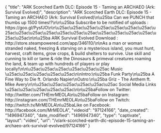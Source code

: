 {
    "title": "ARK Scorched Earth DLC: Episode 15 - Taming an ARCHAEO (Ark: Survival Evolved)",
    "description": "ARK Scorched Earth DLC: Episode 15 - Taming an ARCHAEO (Ark: Survival Evolved)\n\u25ba Can we PUNCH that thumbs up 1500 times!?\n\n\u25ba Subscribe to be notified of uploads : https:\/\/goo.gl\/PysfJO\n\n\u25ac\u25ac\u25ac\u25ac\u25ac\u25ac\u25ac\u25ac\u25ac\u25ac\u25ac\u25ac\u25ac\u25ac\u25ac\u25ac\u25ac\u25ac\u25ac\u25ac\n\n\u25ba ARK Survival Evolved Download : http:\/\/store.steampowered.com\/app\/346110\/\n\nAs a man or woman stranded naked, freezing & starving on a mysterious island, you must hunt, harvest, craft items, grow crops, & build shelters to survive. Use skill and cunning to kill or tame & ride the Dinosaurs & primeval creatures roaming the land, & team up with hundreds of players or play locally!\n\n\u25ac\u25ac\u25ac\u25ac\u25ac\u25ac            Music             \u25ac\u25ac\u25ac\u25ac\u25ac\n\nIntro:\n\u25ba Funk Party\n\u25ba A Fine Way to Die ft. Orlando Napier\nOutro:\n\u25ba Griz - The Anthem ft. Mike Avery\n\n\u25ac\u25ac\u25ac\u25ac\u25ac\u25ac Social Media Links \u25ac\u25ac\u25ac\u25ac\u25ac\n\n\u25baFollow on Twitter: http:\/\/twitter.com\/THEmrMEOLA\n\u25baFollow on Instagram: http:\/\/instagram.com\/THEmrMEOLA\n\u25baFollow on Twitch: http:\/\/twitch.tv\/MrMEOLA\n\u25baLike on Facebook: http:\/\/facebook.com\/MrMEOLA",
    "videoid": "97124166",
    "date_created": "1496947340",
    "date_modified": "1496947340",
    "type": "captivate",
    "layout": "video",
    "url": "\/v\/ark-scorched-earth-dlc-episode-15-taming-an-archaeo-ark-survival-evolved\/97124166"
}